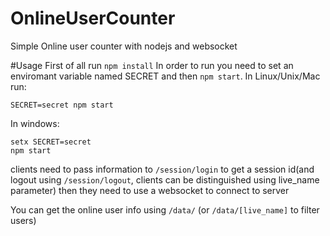 # OnlineUserCounter
Simple Online user counter with nodejs and websocket


#Usage
First of all run `npm install`
In order to run you need to set an enviromant variable named SECRET and then `npm start`.
In Linux/Unix/Mac run:
```
SECRET=secret npm start
```
In windows:
```
setx SECRET=secret
npm start
```

clients need to pass information to `/session/login` to get a session id(and logout using `/session/logout`, clients can be distinguished using live_name parameter)
then they need to use a websocket to connect to server

You can get the online user info using `/data/` (or `/data/[live_name]` to filter users)
